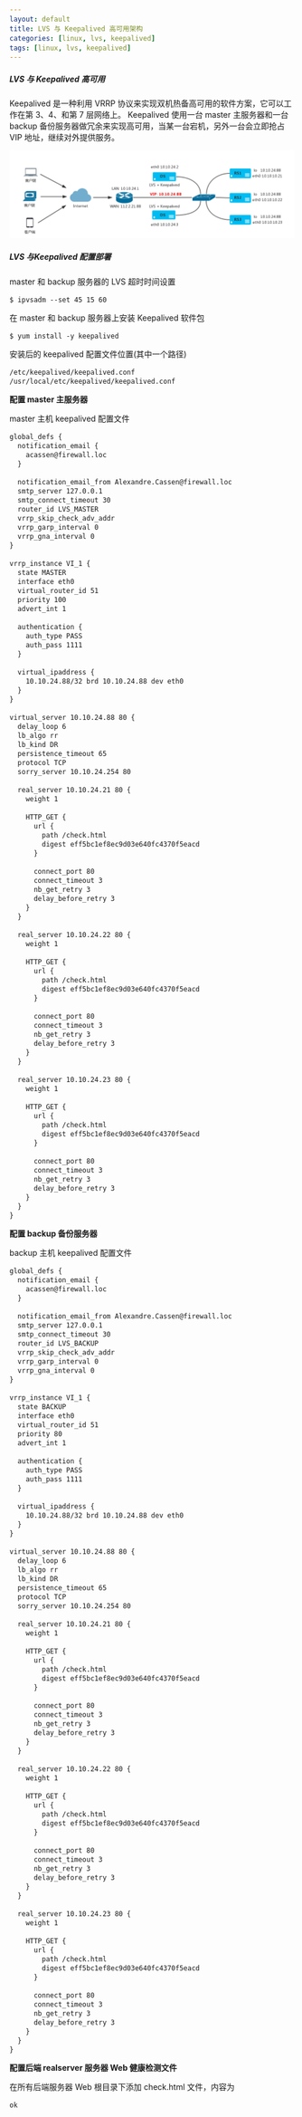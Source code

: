 ```yaml
---
layout: default
title: LVS 与 Keepalived 高可用架构
categories: [linux, lvs, keepalived]
tags: [linux, lvs, keepalived]
---
```


##### LVS 与 Keepalived 高可用

Keepalived 是一种利用 VRRP 协议来实现双机热备高可用的软件方案，它可以工作在第 3、4、和第 7 层网络上。 Keepalived 使用一台 master 主服务器和一台 backup 备份服务器做冗余来实现高可用，当某一台宕机，另外一台会立即抢占 VIP 地址，继续对外提供服务。
   
![image](/assets/img/lvs-keepalvied.png)
   
##### LVS 与Keepalived 配置部署

master 和 backup 服务器的 LVS 超时时间设置

    $ ipvsadm --set 45 15 60

在 master 和 backup 服务器上安装 Keepalived 软件包
   
    $ yum install -y keepalived
   
安装后的 keepalived 配置文件位置(其中一个路径)

    /etc/keepalived/keepalived.conf
    /usr/local/etc/keepalived/keepalived.conf

**配置 master 主服务器**

master 主机 keepalived 配置文件

    global_defs {
      notification_email {
        acassen@firewall.loc
      }
   
      notification_email_from Alexandre.Cassen@firewall.loc
      smtp_server 127.0.0.1
      smtp_connect_timeout 30
      router_id LVS_MASTER
      vrrp_skip_check_adv_addr
      vrrp_garp_interval 0
      vrrp_gna_interval 0
    }
   
    vrrp_instance VI_1 {
      state MASTER
      interface eth0
      virtual_router_id 51
      priority 100
      advert_int 1
   
      authentication {
        auth_type PASS
        auth_pass 1111
      }
   
      virtual_ipaddress {
        10.10.24.88/32 brd 10.10.24.88 dev eth0
      }
    }
   
    virtual_server 10.10.24.88 80 {
      delay_loop 6
      lb_algo rr
      lb_kind DR
      persistence_timeout 65
      protocol TCP
      sorry_server 10.10.24.254 80
   
      real_server 10.10.24.21 80 {
        weight 1

        HTTP_GET {
          url {
            path /check.html
            digest eff5bc1ef8ec9d03e640fc4370f5eacd
          }
   
          connect_port 80
          connect_timeout 3
          nb_get_retry 3
          delay_before_retry 3
        }
      }
   
      real_server 10.10.24.22 80 {
        weight 1
   
        HTTP_GET {
          url {
            path /check.html
            digest eff5bc1ef8ec9d03e640fc4370f5eacd
          }
   
          connect_port 80
          connect_timeout 3
          nb_get_retry 3
          delay_before_retry 3
        }
      }

      real_server 10.10.24.23 80 {
        weight 1
   
        HTTP_GET {
          url {
            path /check.html
            digest eff5bc1ef8ec9d03e640fc4370f5eacd
          }
   
          connect_port 80
          connect_timeout 3
          nb_get_retry 3
          delay_before_retry 3
        }
      }
    }

**配置 backup 备份服务器**

backup 主机 keepalived 配置文件

    global_defs {
      notification_email {
        acassen@firewall.loc
      }
   
      notification_email_from Alexandre.Cassen@firewall.loc
      smtp_server 127.0.0.1
      smtp_connect_timeout 30
      router_id LVS_BACKUP
      vrrp_skip_check_adv_addr
      vrrp_garp_interval 0
      vrrp_gna_interval 0
    }
   
    vrrp_instance VI_1 {
      state BACKUP
      interface eth0
      virtual_router_id 51
      priority 80
      advert_int 1
   
      authentication {
        auth_type PASS
        auth_pass 1111
      }
   
      virtual_ipaddress {
        10.10.24.88/32 brd 10.10.24.88 dev eth0
      }
    }
   
    virtual_server 10.10.24.88 80 {
      delay_loop 6
      lb_algo rr
      lb_kind DR
      persistence_timeout 65
      protocol TCP
      sorry_server 10.10.24.254 80
   
      real_server 10.10.24.21 80 {
        weight 1
   
        HTTP_GET {
          url {
            path /check.html
            digest eff5bc1ef8ec9d03e640fc4370f5eacd
          }
   
          connect_port 80
          connect_timeout 3
          nb_get_retry 3
          delay_before_retry 3
        }
      }
   
      real_server 10.10.24.22 80 {
        weight 1
   
        HTTP_GET {
          url {
            path /check.html
            digest eff5bc1ef8ec9d03e640fc4370f5eacd
          }
   
          connect_port 80
          connect_timeout 3
          nb_get_retry 3
          delay_before_retry 3
        }
      }

      real_server 10.10.24.23 80 {
        weight 1
   
        HTTP_GET {
          url {
            path /check.html
            digest eff5bc1ef8ec9d03e640fc4370f5eacd
          }
   
          connect_port 80
          connect_timeout 3
          nb_get_retry 3
          delay_before_retry 3
        }
      }
    }


**配置后端 realserver 服务器 Web 健康检测文件**

在所有后端服务器 Web 根目录下添加 check.html 文件，内容为

    ok

